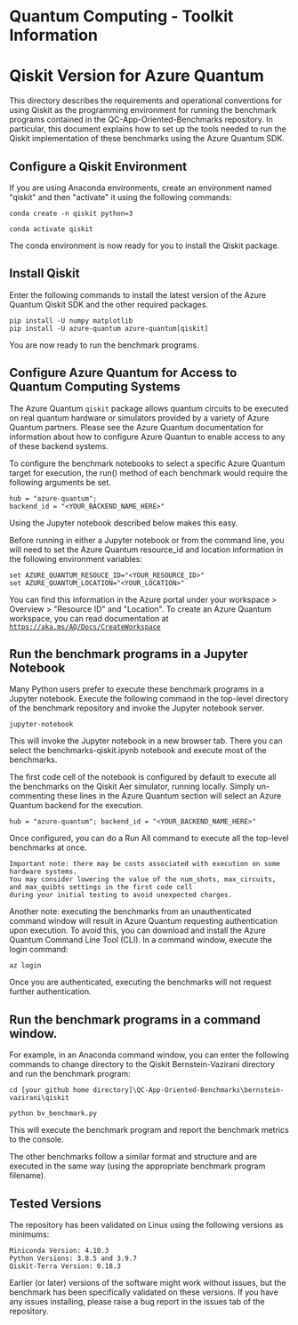 # Quantum Computing - Toolkit Information

# Qiskit Version for Azure Quantum

This directory describes the requirements and operational conventions for using Qiskit as the programming environment for running the benchmark programs contained in the QC-App-Oriented-Benchmarks repository.
In particular, this document explains how to set up the tools needed to run the Qiskit implementation of these benchmarks using the Azure Quantum SDK.

## Configure a Qiskit Environment
If you are using Anaconda environments, create an environment named "qiskit" and then "activate" it using the following commands:

    conda create -n qiskit python=3

    conda activate qiskit

The conda environment is now ready for you to install the Qiskit package.

## Install Qiskit

Enter the following commands to install the latest version of the Azure Quantum Qiskit SDK and the other required packages.

    pip install -U numpy matplotlib
    pip install -U azure-quantum azure-quantum[qiskit]

You are now ready to run the benchmark programs.

## Configure Azure Quantum for Access to Quantum Computing Systems

The Azure Quantum `qiskit` package allows quantum circuits to be executed on real quantum hardware or simulators provided by a variety of Azure Quantum partners.
Please see the Azure Quantum documentation for information about how to configure Azure Quantun to enable access to any of these backend systems.

To configure the benchmark notebooks to select a specific Azure Quantum target for execution, the run() method of each benchmark would require the following arguments be set. 

    hub = "azure-quantum";
    backend_id = "<YOUR_BACKEND_NAME_HERE>"

Using the Jupyter notebook described below makes this easy.

Before running in either a Jupyter notebook or from the command line, you will need to set the Azure Quantum resource_id and location information in the following environment variables:
 
    set AZURE_QUANTUM_RESOUCE_ID="<YOUR_RESOURCE_ID>"
    set AZURE_QUANTUM_LOCATION="<YOUR_LOCATION>"

You can find this information in the Azure portal under your workspace > Overview > "Resource ID" and "Location". To create an Azure Quantum workspace, you can read documentation at
[`https://aka.ms/AQ/Docs/CreateWorkspace`](https://aka.ms/AQ/Docs/CreateWorkspace)

## Run the benchmark programs in a Jupyter Notebook

Many Python users prefer to execute these benchmark programs in a Jupyter notebook.
Execute the following command in the top-level directory of the benchmark repository and invoke the Jupyter notebook server.

    jupyter-notebook
    
This will invoke the Jupyter notebook in a new browser tab. There you can select the benchmarks-qiskit.ipynb notebook and execute most of the benchmarks.

The first code cell of the notebook is configured by default to execute all the benchmarks on the Qiskit Aer simulator, running locally. Simply un-commenting these lines in the Azure Quantum section will select an Azure Quantum backend for the execution.

    hub = "azure-quantum"; backend_id = "<YOUR_BACKEND_NAME_HERE>"
    
Once configured, you can do a Run All command to execute all the top-level benchmarks at once.

    Important note: there may be costs associated with execution on some hardware systems.
    You may consider lowering the value of the num_shots, max_circuits, and max_quibts settings in the first code cell
    during your initial testing to avoid unexpected charges.

Another note: executing the benchmarks from an unauthenticated command window will result in Azure Quantum requesting authentication upon execution. To avoid this, you can download and install the Azure Quantum Command Line Tool (CLI). In a command window, execute the login command:

    az login

Once you are authenticated, executing the benchmarks will not request further authentication.

## Run the benchmark programs in a command window.

For example, in an Anaconda command window, you can enter the following commands to change directory to the Qiskit Bernstein-Vazirani directory and run the benchmark program:

    cd [your github home directory]\QC-App-Oriented-Benchmarks\bernstein-vazirani\qiskit
  
    python bv_benchmark.py
    
This will execute the benchmark program and report the benchmark metrics to the console.

The other benchmarks follow a similar format and structure and are executed in the same way (using the appropriate benchmark program filename).

## Tested Versions

The repository has been validated on Linux using the following versions as minimums:

    Miniconda Version: 4.10.3
    Python Versions: 3.8.5 and 3.9.7
    Qiskit-Terra Version: 0.18.3

Earlier (or later) versions of the software might work without issues, but the benchmark has been specifically validated on these versions. If you have any issues installing, please raise a bug report in the issues tab of the repository.
